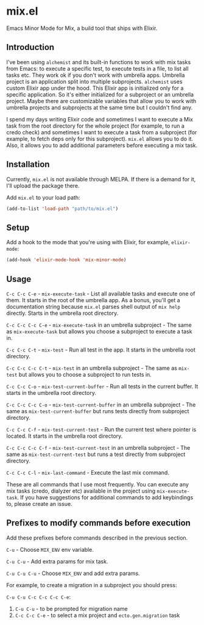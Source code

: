 # mix.el

Emacs Minor Mode for Mix, a build tool that ships with Elixir.

## Introduction

I've been using `alchemist` and its built-in functions to work with mix tasks from Emacs: to execute a specific test, to execute tests in a file, to list all tasks etc. They work ok if you don't work with umbrella apps. Umbrella project is an application split into multiple subprojects. `alchemist` uses custom Elixir app under the hood. This Elixir app is initialized only for a specific application. So it's either initialized for a subproject or an umbrella project. Maybe there are customizable variables that allow you to work with umbrella projects and subprojects at the same time but I couldn't find any.

I spend my days writing Elixir code and sometimes I want to execute a Mix task from the root directory for the whole project (for example, to run a credo check) and sometimes I want to execute a task from a subproject (for example, to fetch deps only for this subproject). `mix.el` allows you to do it. Also, it allows you to add additional parameters before executing a mix task.

## Installation

Currently, `mix.el` is not available through MELPA. If there is a demand for it, I'll upload the package there.

Add `mix.el` to your load path:

``` lisp
(add-to-list 'load-path "path/to/mix.el")
```

## Setup

Add a hook to the mode that you're using with Elixir, for example, `elixir-mode`:

``` lisp
(add-hook 'elixir-mode-hook 'mix-minor-mode)
```

## Usage

`C-c C-c C-e` - `mix-execute-task` - List all available tasks and execute one of them. It starts in the root of the umbrella app. As a bonus, you'll get a documentation string because `mix.el` parses shell output of `mix help` directly. Starts in the umbrella root directory.

`C-c C-c C-c C-e` - `mix-execute-task` in an umbrella subproject - The same as `mix-execute-task` but allows you choose a subproject to execute a task in.

`C-c C-c C-t` - `mix-test` - Run all test in the app. It starts in the umbrella root directory.

`C-c C-c C-c C-t` - `mix-test` in an umbrella subproject - The same as `mix-test` but allows you to choose a subproject to run tests in.

`C-c C-c C-o` - `mix-test-current-buffer` - Run all tests in the current buffer. It starts in the umbrella root directory.

`C-c C-c C-c C-o` - `mix-test-current-buffer` in an umbrella subproject - The same as `mix-test-current-buffer` but runs tests directly from subproject directory.

`C-c C-c C-f` - `mix-test-current-test` - Run the current test where pointer is located. It starts in the umbrella root directory.

`C-c C-c C-c C-f` - `mix-test-current-test` in an umbrella subproject - The same as `mix-test-current-test` but runs a test directly from subproject directory.

`C-c C-c C-l` - `mix-last-command` - Execute the last mix command.

These are all commands that I use most frequently. You can execute any mix tasks (credo, dialyzer etc) available in the project using `mix-execute-task`. If you have suggestions for additional commands to add keybindings to, please create an issue.

## Prefixes to modify commands before execution

Add these prefixes before commands described in the previous section.

`C-u` - Choose `MIX_ENV` env variable.

`C-u C-u` - Add extra params for mix task.

`C-u C-u C-u` - Choose `MIX_ENV` and add extra params.

For example, to create a migration in a subproject you should press:

`C-u C-u C-c C-c C-c C-e`:
1. `C-u C-u` - to be prompted for migration name
2. `C-c C-c C-e` - to select a mix project and `ecto.gen.migration` task
